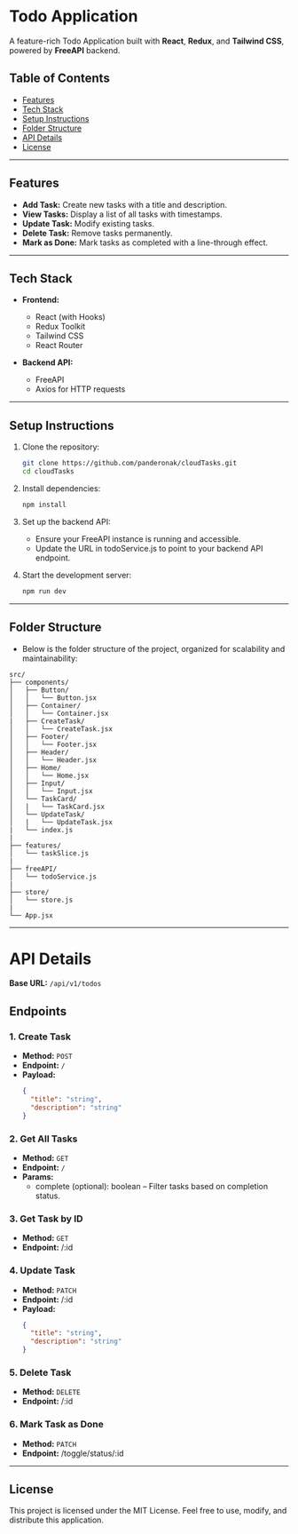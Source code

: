 # Todo Application

A feature-rich Todo Application built with **React**, **Redux**, and **Tailwind CSS**, powered by **FreeAPI** backend.

## Table of Contents

- [Features](#features)
- [Tech Stack](#tech-stack)
- [Setup Instructions](#setup-instructions)
- [Folder Structure](#folder-structure)
- [API Details](#api-details)
- [License](#license)

---

## Features

- **Add Task:** Create new tasks with a title and description.
- **View Tasks:** Display a list of all tasks with timestamps.
- **Update Task:** Modify existing tasks.
- **Delete Task:** Remove tasks permanently.
- **Mark as Done:** Mark tasks as completed with a line-through effect.

---

## Tech Stack

- **Frontend:**

  - React (with Hooks)
  - Redux Toolkit
  - Tailwind CSS
  - React Router

- **Backend API:**
  - FreeAPI
  - Axios for HTTP requests

---

## Setup Instructions

1. Clone the repository:

   ```bash
   git clone https://github.com/panderonak/cloudTasks.git
   cd cloudTasks

   ```

2. Install dependencies:

   ```bash
   npm install

   ```

3. Set up the backend API:
   - Ensure your FreeAPI instance is running and accessible.
   - Update the URL in todoService.js to point to your backend API endpoint.
4. Start the development server:

   ```bash
   npm run dev

   ```

---

## Folder Structure

- Below is the folder structure of the project, organized for scalability and maintainability:

```
src/
├── components/
│   ├── Button/
│   │   └── Button.jsx
│   ├── Container/
│   │   └── Container.jsx
|   ├── CreateTask/
│   │   └── CreateTask.jsx
│   ├── Footer/
│   │   └── Footer.jsx
│   ├── Header/
│   │   └── Header.jsx
│   ├── Home/
│   │   └── Home.jsx
│   ├── Input/
│   │   └── Input.jsx
│   └── TaskCard/
│   |   └── TaskCard.jsx
│   └── UpdateTask/
│   |   └── UpdateTask.jsx
|   └── index.js
|
├── features/
│   └── taskSlice.js
|
├── freeAPI/
│   └── todoService.js
|
├── store/
│   └── store.js
|
└── App.jsx
```

---

# API Details

**Base URL:** `/api/v1/todos`

## Endpoints

### 1. Create Task

- **Method:** `POST`
- **Endpoint:** `/`
- **Payload:**
  ```json
  {
    "title": "string",
    "description": "string"
  }
  ```

### 2. Get All Tasks

- **Method:** `GET`
- **Endpoint:** `/`
- **Params:**
  - complete (optional): boolean – Filter tasks based on completion status.

### 3. Get Task by ID

- **Method:** `GET`
- **Endpoint:** /:id

### 4. Update Task

- **Method:** `PATCH`
- **Endpoint:** /:id
- **Payload:**
  ```json
  {
    "title": "string",
    "description": "string"
  }
  ```

### 5. Delete Task

- **Method:** `DELETE`
- **Endpoint:** /:id

### 6. Mark Task as Done

- **Method:** `PATCH`
- **Endpoint:** /toggle/status/:id

---

## License

This project is licensed under the MIT License.
Feel free to use, modify, and distribute this application.
